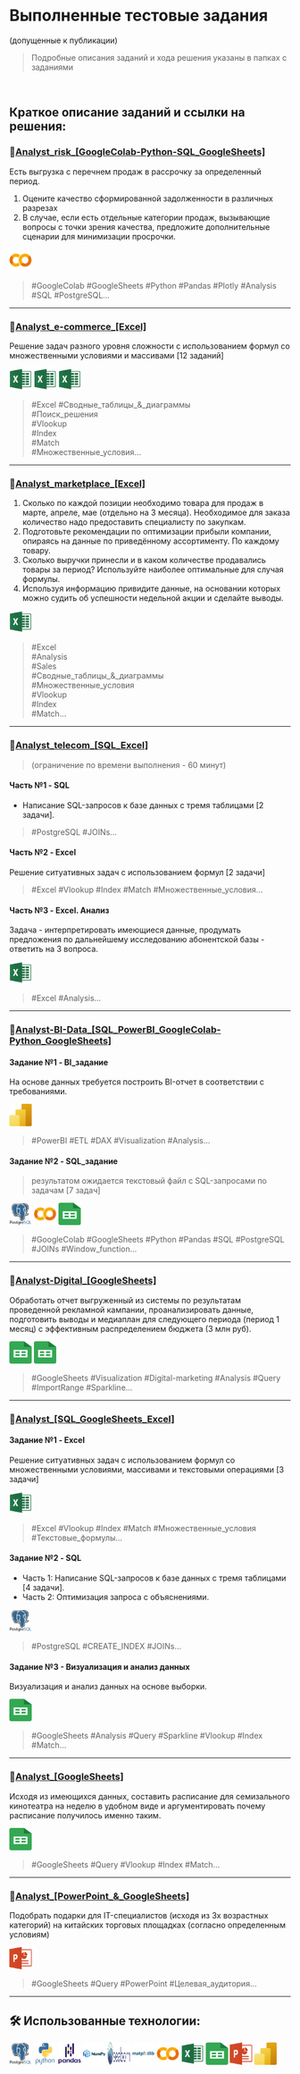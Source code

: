 #  Выполненные тестовые задания 
(допущенные к публикации)
> Подробные описания заданий и хода решения указаны в папках с заданиями
<br>

## Краткое описание заданий и ссылки на решения:
### 🚀[Analyst_risk_[GoogleColab-Python-SQL_GoogleSheets]](https://github.com/mr-Vozhyk/Test-Tasks/tree/main/Analyst_risk_%5BGoogleColab-Python-SQL_GoogleSheets%5D)

Есть выгрузка с перечнем продаж в рассрочку за определенный период.

1. Оцените качество сформированной задолженности в различных разрезах
2. В случае, если есть отдельные категории продаж, вызывающие вопросы с точки зрения качества, предложите дополнительные сценарии для минимизации просрочки.

[<img src="https://github.com/mr-Vozhyk/Bio-icon/blob/main/22_Google%20Colaboratory.svg"   title="Блокнот с решением (Google Colab)"   alt="Google Colab"   width="40" height="40"/>](
https://github.com/mr-Vozhyk/Test-Tasks/blob/main/Analyst_risk_%5BGoogleColab-Python-SQL_GoogleSheets%5D/tz_risk_analyst_mikita_kopats_02.2025.ipynb
)

> #GoogleColab 
> #GoogleSheets 
> #Python 
> #Pandas 
> #Plotly
> #Analysis 
> #SQL 
> #PostgreSQL...

----

### 🚀[Analyst_e-commerce_[Excel]](https://github.com/mr-Vozhyk/Test-Tasks/tree/main/Analyst_e-commerce_%5BExcel%5D)

Решение задач разного уровня сложности с использованием формул со множественными условиями и массивами [12 заданий]

[<img src="https://github.com/mr-Vozhyk/Bio-icon/blob/main/13_Excel.svg"    title="Решение 1 уровень сложности (Excel)"  alt="Excel"  width="40" height="40"/>](
https://github.com/mr-Vozhyk/Test-Tasks/blob/main/Analyst_e-commerce_%5BExcel%5D/%D0%A2%D0%97_Excel-1-of-3.xlsx) [<img src="https://github.com/mr-Vozhyk/Bio-icon/blob/main/13_Excel.svg"    title="Решение 2 уровень сложности (Excel)"  alt="Excel"  width="40" height="40"/>](
https://github.com/mr-Vozhyk/Test-Tasks/blob/main/Analyst_e-commerce_%5BExcel%5D/%D0%A2%D0%97_Excel-2-of-3.xlsx) [<img src="https://github.com/mr-Vozhyk/Bio-icon/blob/main/13_Excel.svg"    title="Решение 3 уровень сложности (Excel)"  alt="Excel"  width="40" height="40"/>](
https://github.com/mr-Vozhyk/Test-Tasks/blob/main/Analyst_e-commerce_%5BExcel%5D/%D0%A2%D0%97_Excel-3-of-3.xlsx)

> #Excel 
> #Сводные_таблицы_&_диаграммы  
> #Поиск_решения   
> #Vlookup   
> #Index   
> #Match   
> #Множественные_условия...

----

### 🚀[Analyst_marketplace_[Excel]](https://github.com/mr-Vozhyk/Test-Tasks/tree/main/Analyst_marketplace_%5BExcel%5D)

1. Cколько по каждой позиции необходимо товара для продаж в марте, апреле, мае (отдельно на 3 месяца). 
Необходимое для заказа количество надо предоставить специалисту по закупкам.
2. Подготовьте рекомендации по оптимизации прибыли компании, опираясь на данные по приведённому ассортименту. По каждому товару.
3. Сколько выручки принесли и в каком количестве продавались товары за период? Используйте наиболее оптимальные для случая формулы.
4. Используя информацию привидите данные, на основании которых можно судить об успешности недельной акции и сделайте выводы.

[<img src="https://github.com/mr-Vozhyk/Bio-icon/blob/main/13_Excel.svg"    title="Решение (Excel)"  alt="Excel"  width="40" height="40"/>](
https://github.com/mr-Vozhyk/Test-Tasks/blob/main/Analyst_marketplace_%5BExcel%5D/%D0%A2%D0%97_Excel-marketplace.xlsx)

> #Excel  
> #Analysis  
> #Sales  
> #Сводные_таблицы_&_диаграммы  
> #Множественные_условия  
> #Vlookup   
> #Index  
> #Match...   

----

### 🚀[Analyst_telecom_[SQL_Excel]](https://github.com/mr-Vozhyk/Test-Tasks/tree/main/Analyst_telecom_%5BSQL_Excel%5D)
> (ограничение по времени выполнения - 60 минут)

#### Часть №1 - SQL

- Написание SQL-запросов к базе данных с тремя таблицами [2 задачи]. 

> #PostgreSQL 
> #JOINs...

#### Часть №2 - Excel

Решение ситуативных задач с использованием формул [2 задачи]

> #Excel 
> #Vlookup 
> #Index 
> #Match 
> #Множественные_условия...

#### Часть №3 - Excel. Анализ

Задача - интерпретировать имеющиеся данные, продумать предложения по дальнейшему исследованию абонентской базы - ответить на 3 вопроса.

[<img src="https://github.com/mr-Vozhyk/Bio-icon/blob/main/13_Excel.svg"    title="Решение (SQL + Excel)"  alt="Excel"  width="40" height="40"/>](
https://github.com/mr-Vozhyk/Test-Tasks/blob/main/Analyst_telecom_%5BSQL_Excel%5D/%D0%A2%D0%97_SQL%2BExcel_(LIMIT-60-min).xlsx)

> #Excel 
> #Analysis...

----

### 🚀[Analyst-BI-Data_[SQL_PowerBI_GoogleColab-Python_GoogleSheets]](https://github.com/mr-Vozhyk/Test-Tasks/tree/main/Analyst-BI-Data_%5BSQL_PowerBI_GoogleColab-Python_GoogleSheets%5D)

#### Задание №1 - BI_задание  

На основе данных требуется построить BI-отчет в соответствии с требованиями.

[<img src="https://github.com/mr-Vozhyk/Bio-icon/blob/main/16_Power%20BI.svg"     title="Решение (Power BI)"   alt="Решение Power BI"   width="40" height="40"/>](https://github.com/mr-Vozhyk/Test-Tasks/blob/main/Analyst-BI-Data_%5BSQL_PowerBI_GoogleColab-Python_GoogleSheets%5D/%D0%A0%D0%B5%D1%88%D0%B5%D0%BD%D0%B8%D0%B5/tt_BI_analyst_mikita-kopats_01.2025.pbix)

> #PowerBI
> #ETL
> #DAX
> #Visualization
> #Analysis...

#### Задание №2 - SQL_задание
> результатом ожидается текстовый файл с SQL-запросами по задачам [7 задач]

[<img src="https://github.com/mr-Vozhyk/Bio-icon/blob/main/1_PostgreSQL.svg"         title="Гугл-док с решением (PostgreSQL)"      alt="PostgreSQL"     width="40" height="40"/>](
https://docs.google.com/document/d/1QqdoSELEd5vF3y1a73G1h4R8uMsyPdO0pe3Kden5dgU/edit?usp=sharing
)
[<img src="https://github.com/mr-Vozhyk/Bio-icon/blob/main/22_Google%20Colaboratory.svg"   title="Блокнот с решением (Google Colab)"   alt="Google Colab"   width="40" height="40"/>](
https://github.com/mr-Vozhyk/Test-Tasks/blob/main/Analyst-BI-Data_%5BSQL_PowerBI_GoogleColab-Python_GoogleSheets%5D/%D0%A0%D0%B5%D1%88%D0%B5%D0%BD%D0%B8%D0%B5/tt_BI_analyst_SQL_mikita-kopats_01.2025.ipynb
)
[<img src="https://github.com/mr-Vozhyk/Bio-icon/blob/main/14_Google%20Sheets.svg"    title="Сгенерированные таблицы для самопроверки (Google Sheets)"       alt="Google Sheets"       width="40" height="40"/>](
https://docs.google.com/spreadsheets/d/1YUKU4uqINC6F33hjm7GlCQOfWDz-4me4TLHMN5o9wlI/edit?usp=sharing
)

> #GoogleColab
> #GoogleSheets
> #Python
> #Pandas
> #SQL
> #PostgreSQL
> #JOINs
> #Window_function...

----

### 🚀[Analyst-Digital_[GoogleSheets]](https://github.com/mr-Vozhyk/Test-Tasks/tree/main/Analyst-Digital_%5BGoogleSheets%5D)

Обработать отчет выгруженный из системы по результатам проведенной рекламной кампании, проанализировать данные, подготовить выводы и медиаплан для следующего периода (период 1 месяц) с эффективным распределением бюджета (3 млн руб).

[<img src="https://github.com/mr-Vozhyk/Bio-icon/blob/main/14_Google%20Sheets.svg"    title="Медиаплан (Google Sheets)"       alt="Google Sheets"       width="40" height="40"/>](
https://docs.google.com/spreadsheets/d/1UoAk8QVw1oDt2iqLB-4GRjDM3BfzKsI_74a1WT1weCU/edit?usp=sharing
) [<img src="https://github.com/mr-Vozhyk/Bio-icon/blob/main/14_Google%20Sheets.svg"    title="Отчёт с выводами (Google Sheets)"       alt="Google Sheets"       width="40" height="40"/>](
https://docs.google.com/spreadsheets/d/15cqccC5ugM41fiWM_wmXvNzjDuP_dQ1uIUA1kcil5hk/edit?usp=sharing
)

> #GoogleSheets 
> #Visualization 
> #Digital-marketing 
> #Analysis 
> #Query 
> #ImportRange 
> #Sparkline...

----

### 🚀[Analyst_[SQL_GoogleSheets_Excel]](https://github.com/mr-Vozhyk/Test-Tasks/tree/main/Analyst_%5BSQL_GoogleSheets_Excel%5D)

#### Задание №1 - Excel

Решение ситуативных задач с использованием формул со множественными условиями, массивами и текстовыми операциями [3 задачи]


[<img src="https://github.com/mr-Vozhyk/Bio-icon/blob/main/13_Excel.svg"    title="Решение (Excel"  alt="Решение (Excel)"  width="40" height="40"/>](
https://github.com/mr-Vozhyk/Test-Tasks/blob/main/Analyst_%5BSQL_GoogleSheets_Excel%5D/%D0%A0%D0%B5%D1%88%D0%B5%D0%BD%D0%B8%D0%B5/%D0%A2%D0%97-%D0%B0%D0%BD%D0%B0%D0%BB%D0%B8%D1%82%D0%B8%D0%BA-%D0%9A%D0%BE%D0%BF%D0%BE%D1%82%D1%8C-Excel_02.2025.xlsx)

> #Excel 
> #Vlookup 
> #Index 
> #Match 
> #Множественные_условия 
> #Текстовые_формулы...

#### Задание №2 - SQL

- Часть 1: Написание SQL-запросов к базе данных с тремя таблицами [4 задачи]. 
- Часть 2: Оптимизация запроса с объяснениями.

[<img src="https://github.com/mr-Vozhyk/Bio-icon/blob/main/1_PostgreSQL.svg"         title="Решение (SQL)"      alt="PostgreSQL"     width="40" height="40"/>](
https://github.com/mr-Vozhyk/Test-Tasks/blob/main/Analyst_%5BSQL_GoogleSheets_Excel%5D/%D0%A0%D0%B5%D1%88%D0%B5%D0%BD%D0%B8%D0%B5/%D0%A2%D0%97-%D0%B0%D0%BD%D0%B0%D0%BB%D0%B8%D1%82%D0%B8%D0%BA-%D0%9A%D0%BE%D0%BF%D0%BE%D1%82%D1%8C-SQL_02.2025.docx)

> #PostgreSQL 
> #CREATE_INDEX 
> #JOINs...

#### Задание №3 - Визуализация и анализ данных

Визуализация и анализ данных на основе выборки.

[<img src="https://github.com/mr-Vozhyk/Bio-icon/blob/main/14_Google%20Sheets.svg"  title="Решение визуализация и анализ (Google Sheets)"  alt="Google Sheets"  width="40" height="40"/>](
https://docs.google.com/spreadsheets/d/13FS2-bFJSBpFmxSemDGJdAPd5YC8oiWXaCURHecBA8c/edit?usp=sharing)

> #GoogleSheets 
> #Analysis 
> #Query 
> #Sparkline 
> #Vlookup 
> #Index 
> #Match...

----

### 🚀[Analyst_[GoogleSheets]](https://github.com/mr-Vozhyk/Test-Tasks/tree/main/Analyst_%5BGoogleSheets%5D)

Исходя из имеющихся данных, составить расписание для семизального кинотеатра на неделю в удобном виде и аргументировать почему расписание получилось именно таким.

[<img src="https://github.com/mr-Vozhyk/Bio-icon/blob/main/14_Google%20Sheets.svg"    title="Решение (Google Sheets)"       alt="Google Sheets"       width="40" height="40"/>](
https://docs.google.com/spreadsheets/d/1J7lp7py6saUo0vPQCMDX3mwX4FlGCiC198tzjcKMSXw/edit?gid=1803949357#gid=1803949357
)

> #GoogleSheets 
> #Query 
> #Vlookup 
> #Index 
> #Match...

----

### 🚀[Analyst_[PowerPoint_&_GoogleSheets]](https://github.com/mr-Vozhyk/Test-Tasks/tree/main/Analyst_%5BPowerPoint_%26_GoogleSheets%5D)

Подобрать подарки для IT-специалистов (исходя из 3х возрастных категорий) на китайских торговых площадках (согласно определенным условиям)


[<img src="https://github.com/mr-Vozhyk/Bio-icon/blob/main/15_Power%20Point.svg"      title="Отчет в Power Point (pdf)"         alt="Power Point"         width="40" height="40"/>](
https://github.com/mr-Vozhyk/Test-Tasks/blob/main/Analyst_%5BPowerPoint_%26_GoogleSheets%5D/%D0%A2%D0%97_%D0%9F%D0%BE%D0%B4%D0%B0%D1%80%D0%BA%D0%B8-%D0%B4%D0%BB%D1%8F-%D1%81%D0%BE%D1%82%D1%80%D1%83%D0%B4%D0%BD%D0%B8%D0%BA%D0%BE%D0%B2-IT-%D0%BA%D0%BE%D0%BC%D0%BF%D0%B0%D0%BD%D0%B8%D0%B9.pdf
)

> #GoogleSheets 
> #Query 
> #PowerPoint 
> #Целевая_аудитория...

----

## :hammer_and_wrench:  Использованные технологии:
<img src="https://github.com/mr-Vozhyk/Bio-icon/blob/main/1_PostgreSQL.svg"         title="PostgreSQL"      alt="PostgreSQL"     width="40" height="40"/> <img src="https://github.com/mr-Vozhyk/Bio-icon/blob/main/5_Python.svg"                    title="Python"                   alt="Python"                   width="40" height="40"/> <img src="https://github.com/mr-Vozhyk/Bio-icon/blob/main/6_Pandas%20%5BPython%5D.svg"     title="Pandas [Python]"          alt="Pandas [Python]"          width="40" height="40"/> <img src="https://github.com/mr-Vozhyk/Bio-icon/blob/main/7_Numpy%20%5BPython%5D.svg"      title="Numpy [Python]"           alt="Numpy [Python]"           width="40" height="40"/> <img src="https://github.com/mr-Vozhyk/Bio-icon/blob/main/8_Seaborn%20%5BPython%5D.svg"    title="Seaborn [Python]"         alt="Seaborn [Python]"         width="40" height="40"/> <img src="https://github.com/mr-Vozhyk/Bio-icon/blob/main/9_Matplotlib%20%5BPython%5D.svg" title="Matplotlib [Python]"      alt="Matplotlib [Python]"      width="40" height="40"/> <img src="https://github.com/mr-Vozhyk/Bio-icon/blob/main/22_Google%20Colaboratory.svg"   title="Google Colab"        alt="Google Colab"        width="40" height="40"/> <img src="https://github.com/mr-Vozhyk/Bio-icon/blob/main/13_Excel.svg"              title="Excel"               alt="Excel"               width="40" height="40"/> <img src="https://github.com/mr-Vozhyk/Bio-icon/blob/main/14_Google%20Sheets.svg"    title="Google Sheets"       alt="Google Sheets"       width="40" height="40"/> <img src="https://github.com/mr-Vozhyk/Bio-icon/blob/main/15_Power%20Point.svg"      title="Power Point"         alt="Power Point"         width="40" height="40"/> <img src="https://github.com/mr-Vozhyk/Bio-icon/blob/main/16_Power%20BI.svg"         title="Power BI"            alt="Power BI"            width="40" height="40"/>
